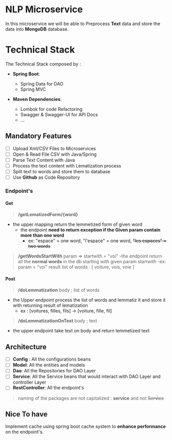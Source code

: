 # NLP Microservice

In this microservice we will be able to Preprocess **Text** data and store the data into **MongoDB** database.

# Technical Stack

The Technical Stack composed by :
- **Spring Boot**:
    - Spring Data for DAO
    - Spring MVC

- **Maven Dependencies**:
    - Lombok for code Refactoring
    - Swagger & Swagger-UI for API Docs
    - ...

## Mandatory Features

- [ ] Upload Xml/CSV Files to Microservices
- [ ] Open & Read File CSV with Java/Spring
- [ ] Parse Text Content with Java
- [ ] Process the text content with Lematization process
- [ ] Split text to words and store them to database
- [ ] Use **Github** as Code Repository
### Endpoint's
#### Get

> **/getLematizedForm/{word}**
- the upper mapping return the lemmetized form of given word
    - the endpoint **need to return exception if the Given param contain more than one word**
        - ex: "espace" = one word, "l'espace" = one word, ~~"les espaces" = two words~~
> **/getWordsStartWith** param => startwith = "voi"
-the endpoint return all the **normal words** in the db starting with given param startwith
-ex: param = "voi" result list of words :  [ voiture, vois, voie ]
#### Post
> **/doLemmatization** body ; list of words
- the Upper endpoint process the list of words and lemmatiz it and store it with returning result of lematization
    - ex : [voitures, filles, fils] ->  [voiture, fille, fil]
> **/doLemmatizationOnText** body ; text
- the upper endpoint take text on body and return lemmetized text

## Architecture
- [ ] **Config** : All the configurations beans
- [  ] **Model**: All the entities and models
- [ ] **Dao**: All the Repositories for DAO Layer
- [ ] **Service**: All the Service beans that would interact with DAO Layer and controller Layer
- [ ] **RestController**: All the endpoint's

> naming of the packages are not capitalized : **service** and not ~~Service~~

## Nice To have

Implement cache using spring boot cache system to **enhance performance** on the endpoint's.


